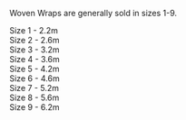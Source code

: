 Woven Wraps are generally sold in sizes 1-9.

Size 1 - 2.2m  
Size 2 - 2.6m  
Size 3 - 3.2m  
Size 4 - 3.6m  
Size 5 - 4.2m  
Size 6 - 4.6m  
Size 7 - 5.2m  
Size 8 - 5.6m  
Size 9 - 6.2m  
